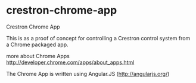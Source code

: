 crestron-chrome-app
===================

Crestron Chrome App

This is as a proof of concept for controlling a Crestron control system from a Chrome packaged app.

more about Chrome Apps http://developer.chrome.com/apps/about_apps.html

The Chrome App is written using Angular.JS (http://angularjs.org/)
